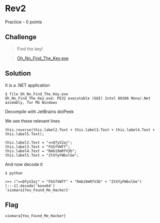 # Rev2
Practice - 0 points

## Challenge 
> Find the key!

> [Oh_No_Find_The_Key.exe](Oh_No_Find_The_Key.exe)

## Solution

It is a .NET application

	$ file Oh_No_Find_The_Key.exe 
	Oh_No_Find_The_Key.exe: PE32 executable (GUI) Intel 80386 Mono/.Net assembly, for MS Windows

Decompile with JetBrains dotPeek

We see these relevant lines

	this.reverse(this.label2.Text + this.label3.Text + this.label4.Text + this.label5.Text);
	
	this.label2.Text = "==QfyV2aj";
	this.label3.Text = "FGSfVWTf";
	this.label4.Text = "Rmb19mRfV3b";
	this.label5.Text = "ZtXYyFWbvlGe";

And now decode it

	$ python

	>>> ("==QfyV2aj" + "FGSfVWTf" + "Rmb19mRfV3b" + "ZtXYyFWbvlGe")[::-1].decode('base64')
	'xiomara{You_Found_Me_Hacker}'

## Flag
`xiomara{You_Found_Me_Hacker}`